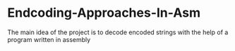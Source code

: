 # Endcoding-Approaches-In-Asm
The main idea of the project is to decode encoded strings with the help of a program written in assembly
